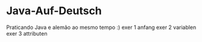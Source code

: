 # Java-Auf-Deutsch
Praticando Java e alemão ao mesmo tempo :)
exer 1 anfang
exer 2 variablen
exer 3 attributen